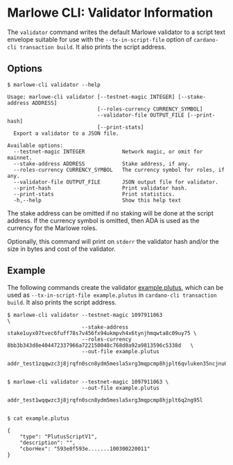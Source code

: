 # Marlowe CLI: Validator Information

The `validator` command writes the default Marlowe validator to a script text envelope suitable for use with the `--tx-in-script-file` option of `cardano-cli transaction build`. It also prints the script address.


## Options

    $ marlowe-cli validator --help
    
    Usage: marlowe-cli validator [--testnet-magic INTEGER] [--stake-address ADDRESS]
                                 [--roles-currency CURRENCY_SYMBOL]
                                 --validator-file OUTPUT_FILE [--print-hash]
                                 [--print-stats]
      Export a validator to a JSON file.
    
    Available options:
      --testnet-magic INTEGER            Network magic, or omit for mainnet.
      --stake-address ADDRESS            Stake address, if any.
      --roles-currency CURRENCY_SYMBOL   The currency symbol for roles, if any.
      --validator-file OUTPUT_FILE       JSON output file for validator.
      --print-hash                       Print validator hash.
      --print-stats                      Print statistics.
      -h,--help                          Show this help text

The stake address can be omitted if no staking will be done at the script address. If the currency symbol is omitted, then ADA is used as the currency for the Marlowe roles.

Optionally, this command will print on `stderr` the validator hash and/or the size in bytes and cost of the validator.


## Example

The following commands create the validator [example.plutus](example.plutus), which can be used as `--tx-in-script-file example.plutus` in `cardano-cli transaction build`. It also prints the script address.

    $ marlowe-cli validator --testnet-magic 1097911063                                                  \
                            --stake-address stake1uyx07tvec6fuff78s7v456fx94ukmpvh4x6tynjhmqwta8c09uy75 \
                            --roles-currency 8bb3b343d8e404472337966a722150048c768d0a92a9813596c5338d   \
                            --out-file example.plutus
    
    addr_test1zqqwzc3j8jrqfn0scn8ydm5mesla5xrg3mqpcmp8hjplt6qvluken35ncjnu0puetf5jvttedkze02d5kf890kquh60sa5y78q
    
    
    $ marlowe-cli validator --testnet-magic 1097911063 \
                            --out-file example.plutus
    
    addr_test1wqqwzc3j8jrqfn0scn8ydm5mesla5xrg3mqpcmp8hjplt6q2ng95l
    
    
    $ cat example.plutus
    
    {
        "type": "PlutusScriptV1",
        "description": "",
        "cborHex": "593e0f593e.......100300220011"
    }
